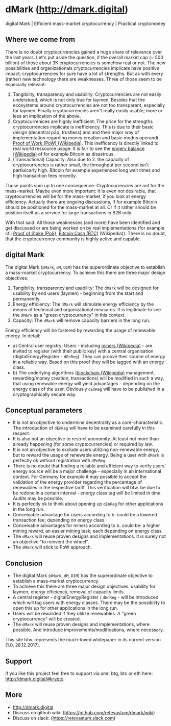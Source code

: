 # dMark (<http://dmark.digital>)

digital Mark | Efficient mass-market cryptocurrency | Practical cryptomoney

## Where we come from

There is no doubt cryptocurrencies gained a huge share of relevance over the last years. Let's put aside the question, if the overall market cap (~ 500 billion) of those about 3K cryptocurrencies is somehow real or not.
The new possibilities and organizationals cryptocurrencies implicate have positive impact; cryptocurrencies for sure have a lot of strengths.
But as with every (rather) new technology there are weaknesses. Three of those seem to be especially relevant:

1. Tangibility, transparency and usability: Cryptocurrencies are not easily understood, which is not only true for laymen. Besides that the ecosystems around cryptocurrencies are not too transparent, especially for laymen. Finally cryptocurrencies aren't really easily usable; more or less an implication of the above.
2. Cryptocurrenices are highly inefficient: The price for the strengths cryptocurrencies implicate is inefficiency. This is due to their basic design (decentral p2p, trustless) and and their major way of implementation regarding money creation and basic modus operandi [Proof of Work (PoW) (Wikipedia)](https://en.wikipedia.org/wiki/Proof-of-work_system). This inefficency is directly linked to real world ressource usage: It is fair to see the [engery balance (Wikipedia)](https://en.wikipedia.org/wiki/Bitcoin#Energy_consumption) of for example Bitcoin as disastrous.
3. (Transactional) Capacity: Also due to 2. the capacity of cryptocurrencies is rather small, the throughput per second isn't partiulcarly high. Bitcoin for example experienced long wait times and high transaction fees recently.

Those points sum up to one consequence: Cryptocurrencies are not for the mass-market.
Maybe even more important: It is even not desirable, that cryptocurrencies will be for the mass-market, if you look at energy efficiency.
Actually there are ongoing discussions, if for example Bitcoin should be positioned for the mass-market at all. Or if it rather should be position itself as a service for large transactions in B2B only.

With that said: All those weaknesses (and more) have been identified and get discussed or are being worked on by real implementations (for example cf.: [Proof of Stake (PoS)](https://en.wikipedia.org/wiki/Proof-of-Stake), [Bitcoin Cash (BTC)](https://en.wikipedia.org/wiki/Bitcoin_Cash) (Wikipedia)). There is no doubt, that the cryptocurrency community is highly active and capable. 

## digital Mark

The digital Mark (`dMark`, `dM`, `DIM`) has the superordinate objective to establish a mass-market cryptocurrency.
To achieve this there are three major design objectives:

1. Tangibility, transparency and usability: The `dMark` will be designed for usability by end users (laymen) - beginning from the start and permanently.
2. Energy efficiency: The `dMark` will stimulate energy efficiency by the means of technical and organizational measures. It is legitimate to see the `dMark` as a "green cryptocurrency" in this context.
3. Capacity: The `dMark` will remove capacity barriers in the long run.

Energy efficiency will be fostered by rewarding the usage of renewable energy. In detail:

* a) Central user registry: Users - including [miners (Wikipedia)](https://en.wikipedia.org/wiki/Bitcoin#Mining) - are invited to register (with their public key) with a central organisation (digitalEnergyRegister - `dEnReg`). They can proove their source of energy in a reliable way. Based on this proof they will be tagged with an energy class.
* b) The underlying algorithms ([blockchain (Wikipedia)](https://en.wikipedia.org/wiki/blockchain) management, rewarding/money creation, transactions) will be modified in such a way, that using renewable energy will yield advantages - depending on the energy class of the user. Obviously `dEnReg` will have to be published in a cryptographically secure way.

## Conceptual parameters

* It is not an objective to undermine decentrality as a core-characteristic. The introduction of `dEnReg` will have to be examined carefully in this respect.
* It is also not an objective to restrict anonomity. At least not more than already happening (for some cryptocurrencies) or required by law.
* It is not an objective to exclude users utilizing non-renewable energy, but to reward the usage of renewable energy. Being a user with `dMark` is perfectly ok without registration with `dEnReg`.
* There is no doubt that finding a reliable and efficient way to verify users' energy source will be a major challenge - especially in an international context. For Germany for example it may possible to accept the validation of the energy provider regarding the percentage of renewables in the respective tariff. This verification will btw. be due to be redone in a certain interval - energy class tag will be limited in time. Audits may be possible.
* It is perfectly ok to think about opening up `dEnReg` for other applications in the long run.
* Conceivable advantage for users according to b. could be a lowered transaction fee; depending on energy class.
* Conceivable advantages for miners according to b. could be: a higher mining reward, an easier mining task; each depending on energy class.
* The `dMark` will reuse proven designs and implementations. It is surely not an objective "to reinvent the wheel".
* The `dMark` will stick to PoW approach.

   
## Conclusion

* The digital Mark (`dMark`, `dM`, `DIM`) has the superordinate objective to establish a mass-market cryptocurrency.
* To achieve this there are three major design objectives: usability for laymen, energy efficiency, removal of capacity limits.
* A central register - digitalEnergyRegister / `dEnReg` - will be introduced which will tag users with energy classes. There may be the possibility to open this up for other applications in the long run.
* Users will be rewarded if they utilize renewables. A "green cryptocurrency" will be created.
* The `dMark` will reuse proven designs and implementations, where possible. And introduce improvements/modifications, where necessary.

This site btw. represents the much-loved whitepaper in its current version (1.0, 28.12.2017).

## Support

If you like this project feel free to support via xmr, btg, btc or eth here: <http://dmark.digital/#krypto>

## More

* http://dmark.digital
* Discuss on github wiki: (https://github.com/retevastum/dmark/wiki)
* Discuss on slack: (https://retevastum.slack.com)
